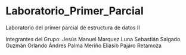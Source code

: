 # Laboratorio_Primer_Parcial
Laboratorio del primer parcial de estructura de datos II

Integrantes del Grupo:
Jesús Manuel Marquez Luna
Sebastián Salgado Guzmán
Orlando Ándres Palma Meriño
Eliasib Pajáro Retamoza
